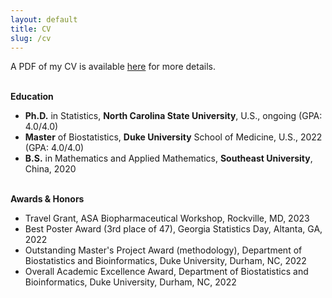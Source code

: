 ```yaml
---
layout: default
title: CV
slug: /cv
---
```

<p>  
   A PDF of my CV is available <a href="https://drive.google.com/file/d/1o-R6fcze9kHlhZCveFkfFE12XNmC3lAA/view?usp=drive_link" target="_blank">here</a> for more details.
</p>

<br>
<b> Education </b>
<p>
<ul>
   <li> <b>Ph.D.</b> in Statistics, <b>North Carolina State University</b>, U.S., ongoing (GPA: 4.0/4.0)</li>
   <li> <b>Master</b> of Biostatistics, <b>Duke University</b> School of Medicine, U.S., 2022 (GPA: 4.0/4.0)</li>
   <li> <b>B.S.</b> in Mathematics and Applied Mathematics, <b>Southeast University</b>, China, 2020</li>
</ul>
</p>

<br>
<b> Awards & Honors </b>
<p>
<ul>
   <li> Travel Grant, ASA Biopharmaceutical Workshop, Rockville, MD, 2023</li>
   <li> Best Poster Award (3rd place of 47), Georgia Statistics Day, Altanta, GA, 2022</li>
   <li> Outstanding Master's Project Award (methodology), Department of Biostatistics and Bioinformatics, Duke University, Durham, NC, 2022</li>
   <li> Overall Academic Excellence Award, Department of Biostatistics and Bioinformatics, Duke University, Durham, NC, 2022</li>
</ul>
</p>

<br />
